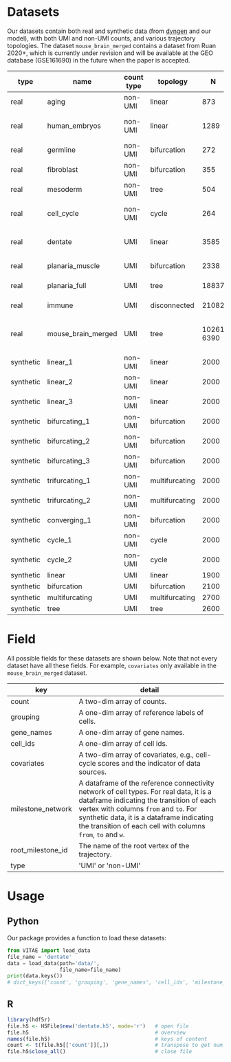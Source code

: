 # Datasets


Our datasets contain both real and synthetic data (from [dyngen](https://github.com/dynverse/dyngen) and our model), with both UMI and non-UMI counts, and various trajectory topologies. The dataset `mouse_brain_merged` contains a dataset from Ruan 2020+, which is currently under revision and will be available at the GEO database (GSE161690) in the future when the paper is accepted.

type|name|count type|topology|N|G|k|source
---|---|---|---|---|---|---|---
real | aging | non-UMI | linear | 873 | 2815 | 3 | [Kowalczyk, *et al* (2015)](https://doi.org/10.1101/gr.192237.115)
real | human\_embryos | non-UMI | linear | 1289 | 8772 | 5 | [Petropoulos *et al.* (2016)](https://doi.org/10.1016/j.cell.2016.03.023)
real | germline | non-UMI | bifurcation | 272 | 8772 | 7 | [Guo *et al.* (2015)](https://doi.org/10.1016/j.cell.2015.05.015)
real | fibroblast | non-UMI | bifurcation | 355 | 3379 | 7 | [Treutlein *et al.* (2016)](https://doi.org/10.1038/nature18323)
real | mesoderm | non-UMI | tree | 504 | 8772 | 9 | [Loh *et al.* (2016)](https://doi.org/10.1016/j.cell.2016.06.011)
real | cell\_cycle | non-UMI | cycle | 264 | 6812 | 3 | [Petropoulos *et al.* (2016)](https://doi.org/10.1016/j.cell.2016.03.023)
real | dentate | UMI | linear | 3585 | 2182 | 5 | [Hochgerner *et al.* (2018)](https://doi.org/10.1038/s41593-017-0056-2) 
real | planaria\_muscle | UMI | bifurcation | 2338 | 4210 | 3 | [Wolf *et al.* (2019)](https://doi.org/10.1186/s13059-019-1663-x)
real | planaria\_full | UMI | tree | 18837 | 4210 | 33 | [Wolf *et al.* (2019)](https://doi.org/10.1186/s13059-019-1663-x)
real | immune | UMI | disconnected | 21082 | 18750 | 3 | [zheng *et al.* (2017)](https://doi.org/10.1038/ncomms14049)
real | mouse\_brain\_merged | UMI | tree | 10261 <br> 6390 | 14707 | 15 | [Yuzwa *et al.* (2017)](https://doi.org/10.1016/j.celrep.2017.12.017),<br> Ruan *et al.* (2020+)
synthetic | linear\_1 | non-UMI | linear | 2000 | 991 | 4 | dyngen 
synthetic | linear\_2 | non-UMI | linear | 2000 | 999 | 4 | dyngen 
synthetic | linear\_3 | non-UMI | linear | 2000 | 1000 | 4 | dyngen 
synthetic | bifurcating\_1 | non-UMI | bifurcation |  2000 | 997 | 7 | dyngen 
synthetic | bifurcating\_2 | non-UMI | bifurcation | 2000 | 991 | 7 | dyngen 
synthetic | bifurcating\_3 | non-UMI | bifurcation | 2000 | 1000 | 7 | dyngen 
synthetic | trifurcating\_1 | non-UMI | multifurcating | 2000 | 969 | 10 | dyngen 
synthetic | trifurcating\_2 | non-UMI | multifurcating | 2000 | 995 | 10 | dyngen 
synthetic | converging\_1 | non-UMI | bifurcation | 2000 | 998 | 6 | dyngen 
synthetic | cycle\_1 | non-UMI | cycle | 2000 | 1000 | 3 | dyngen 
synthetic | cycle\_2 | non-UMI | cycle | 2000 | 999 | 3 | dyngen 
synthetic | linear | UMI | linear | 1900 | 1990 | 5 | our model 
synthetic | bifurcation | UMI | bifurcation | 2100 | 1996 | 5 | our model 
synthetic | multifurcating | UMI | multifurcating | 2700 | 2000 | 7 | our model 
synthetic | tree | UMI | tree | 2600 | 2000 | 7 | our model 

# Field

All possible fields for these datasets are shown below. Note that not every dataset have all these fields. For example, `covariates` only available in the `mouse_brain_merged` dataset.

key|detail
---|---
count | A two-dim array of counts. 
grouping | A one-dim array of reference labels of cells.
gene\_names | A one-dim array of gene names. 
cell\_ids | A one-dim array of cell ids.
covariates | A two-dim array of covariates, e.g., cell-cycle scores and the indicator of data sources.
milestone_network | A dataframe of the reference connectivity network of cell types. For real data, it is a dataframe indicating the transition of each vertex with columns `from` and `to`. For synthetic data, it is a dataframe indicating the transition of each cell with columns `from`, `to` and `w`.
root\_milestone\_id | The name of the root vertex of the trajectory.
type | 'UMI' or 'non-UMI'

# Usage

## Python

Our package provides a function to load these datasets:

```python
from VITAE import load_data
file_name = 'dentate'
data = load_data(path='data/',
                 file_name=file_name)
print(data.keys())
# dict_keys(['count', 'grouping', 'gene_names', 'cell_ids', 'milestone_network', 'root_milestone_id', 'type'])
```

## R

```R
library(hdf5r)
file.h5 <- H5File$new('dentate.h5', mode='r')   # open file
file.h5                                         # overview
names(file.h5)                                  # keys of content
count <- t(file.h5[['count']][,])               # transpose to get num_cells*num_genes if necessary
file.h5$close_all()                             # close file
```